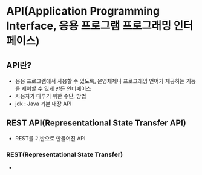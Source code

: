 # API(Application Programming Interface, 응용 프로그램 프로그래밍 인터페이스)
## API란?
 - 응용 프로그램에서 사용할 수 있도록, 운영체제나 프로그래밍 언어가 제공하는 기능을 제어할 수 있게 만든 인터페이스
 - 사용자가 다루기 위한 수단, 방법
 - jdk : Java 기본 내장 API
## REST API(Representational State Transfer API)
- REST를 기반으로 만들어진 API
### REST(Representational State Transfer)
- 
